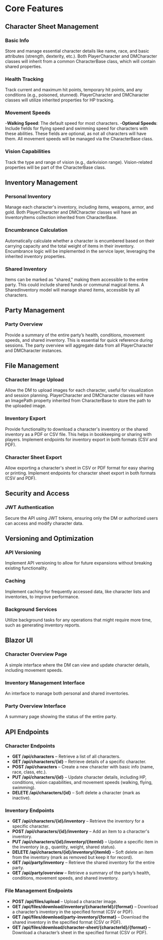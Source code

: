 # Core Features

## Character Sheet Management

### Basic Info

Store and manage essential character details like name, race, and basic attributes (strength, dexterity, etc.).
Both PlayerCharacter and DMCharacter classes will inherit from a common CharacterBase class, which will contain shared properties.

### Health Tracking

Track current and maximum hit points, temporary hit points, and any conditions (e.g., poisoned, stunned).
PlayerCharacter and DMCharacter classes will utilize inherited properties for HP tracking.

### Movement Speeds

-**Walking Speed**: The default speed for most characters.
-**Optional Speeds**: Include fields for flying speed and swimming speed for characters with these abilities. These fields are optional, as not all characters will have them.
All movement speeds will be managed via the CharacterBase class.

### Vision Capabilities

Track the type and range of vision (e.g., darkvision range).
Vision-related properties will be part of the CharacterBase class.

## Inventory Management

### Personal Inventory

Manage each character's inventory, including items, weapons, armor, and gold.
Both PlayerCharacter and DMCharacter classes will have an InventoryItems collection inherited from CharacterBase.

### Encumbrance Calculation

Automatically calculate whether a character is encumbered based on their carrying capacity and the total weight of items in their inventory.
Encumbrance logic will be implemented in the service layer, leveraging the inherited inventory properties.

### Shared Inventory

Items can be marked as "shared," making them accessible to the entire party. This could include shared funds or communal magical items.
A SharedInventory model will manage shared items, accessible by all characters.

## Party Management

### Party Overview

Provide a summary of the entire party’s health, conditions, movement speeds, and shared inventory. This is essential for quick reference during sessions.
The party overview will aggregate data from all PlayerCharacter and DMCharacter instances.

## File Management

### Character Image Upload

Allow the DM to upload images for each character, useful for visualization and session planning.
PlayerCharacter and DMCharacter classes will have an ImagePath property inherited from CharacterBase to store the path to the uploaded image.

### Inventory Export

Provide functionality to download a character's inventory or the shared inventory as a PDF or CSV file. This helps in bookkeeping or sharing with players.
Implement endpoints for inventory export in both formats (CSV and PDF).

### Character Sheet Export

Allow exporting a character's sheet in CSV or PDF format for easy sharing or printing.
Implement endpoints for character sheet export in both formats (CSV and PDF).

## Security and Access

### JWT Authentication

Secure the API using JWT tokens, ensuring only the DM or authorized users can access and modify character data.

## Versioning and Optimization

### API Versioning

Implement API versioning to allow for future expansions without breaking existing functionality.

### Caching

Implement caching for frequently accessed data, like character lists and inventories, to improve performance.

### Background Services

Utilize background tasks for any operations that might require more time, such as generating inventory reports.

## Blazor UI

### Character Overview Page

A simple interface where the DM can view and update character details, including movement speeds.

### Inventory Management Interface

An interface to manage both personal and shared inventories.

### Party Overview Interface

A summary page showing the status of the entire party.

## API Endpoints

### Character Endpoints

- **GET /api/characters** – Retrieve a list of all characters.
- **GET /api/characters/{id}** – Retrieve details of a specific character.
- **POST /api/characters** – Create a new character with basic info (name, race, class, etc.).
- **PUT /api/characters/{id}** – Update character details, including HP, conditions, vision capabilities, and movement speeds (walking, flying, swimming).
- **DELETE /api/characters/{id}** – Soft delete a character (mark as inactive).

### Inventory Endpoints

- **GET /api/characters/{id}/inventory** – Retrieve the inventory for a specific character.
- **POST /api/characters/{id}/inventory** – Add an item to a character's inventory.
- **PUT /api/characters/{id}/inventory/{itemId}** – Update a specific item in the inventory (e.g., quantity, weight, shared status).
- **DELETE /api/characters/{id}/inventory/{itemId}** – Soft delete an item from the inventory (mark as removed but keep it for record).
- **GET /api/party/inventory** – Retrieve the shared inventory for the entire party.
- **GET /api/party/overview** – Retrieve a summary of the party’s health, conditions, movement speeds, and shared inventory.

### File Management Endpoints

- **POST /api/files/upload** – Upload a character image.
- **GET /api/files/download/inventory/{characterId}/{format}** – Download a character’s inventory in the specified format (CSV or PDF).
- **GET /api/files/download/party-inventory/{format}** – Download the shared inventory in the specified format (CSV or PDF).
- **GET /api/files/download/character-sheet/{characterId}/{format}** – Download a character’s sheet in the specified format (CSV or PDF).
